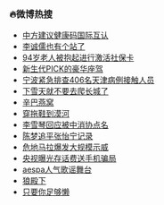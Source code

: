 ### :fire:微博热搜<br>
- <a href="https://s.weibo.com/weibo?q=%23%E4%B8%AD%E6%96%B9%E5%BB%BA%E8%AE%AE%E5%81%A5%E5%BA%B7%E7%A0%81%E5%9B%BD%E9%99%85%E4%BA%92%E8%AE%A4%23&Refer=new_time">中方建议健康码国际互认</a><br>
- <a href="https://s.weibo.com/weibo?q=%E6%9D%8E%E8%AF%9A%E5%84%92%E4%B9%9F%E6%9C%89%E4%B8%AA%E7%AB%99%E4%BA%86&Refer=top">李诚儒也有个站了</a><br>
- <a href="https://s.weibo.com/weibo?q=%2394%E5%B2%81%E8%80%81%E4%BA%BA%E8%A2%AB%E6%8A%B1%E8%B5%B7%E8%BF%9B%E8%A1%8C%E6%BF%80%E6%B4%BB%E7%A4%BE%E4%BF%9D%E5%8D%A1%23&Refer=top">94岁老人被抱起进行激活社保卡</a><br>
- <a href="https://s.weibo.comjavascript:void(0);">新生代PICK的豪华座驾</a><br>
- <a href="https://s.weibo.com/weibo?q=%23%E5%AE%81%E6%B3%A2%E7%B4%A7%E6%80%A5%E6%8E%92%E6%9F%A5406%E5%90%8D%E5%A4%A9%E6%B4%A5%E7%97%85%E4%BE%8B%E6%8E%A5%E8%A7%A6%E4%BA%BA%E5%91%98%23&Refer=top">宁波紧急排查406名天津病例接触人员</a><br>
- <a href="https://s.weibo.com/weibo?q=%23%E4%B8%8B%E9%9B%AA%E5%A4%A9%E5%B0%B1%E4%B8%8D%E8%A6%81%E5%8E%BB%E7%88%AC%E9%95%BF%E5%9F%8E%E4%BA%86%23&Refer=top">下雪天就不要去爬长城了</a><br>
- <a href="https://s.weibo.com/weibo?q=%E8%BE%9B%E5%B7%B4%E7%87%95%E7%AA%9D&Refer=top">辛巴燕窝</a><br>
- <a href="https://s.weibo.com/weibo?q=%E7%A9%BF%E6%8B%96%E9%9E%8B%E5%88%B0%E6%BC%A0%E6%B2%B3&Refer=top">穿拖鞋到漠河</a><br>
- <a href="https://s.weibo.com/weibo?q=%23%E6%9D%8E%E9%9B%AA%E7%90%B4%E5%9B%9E%E5%BA%94%E8%A2%AB%E4%B8%AD%E6%B6%88%E5%8D%8F%E7%82%B9%E5%90%8D%23&Refer=top">李雪琴回应被中消协点名</a><br>
- <a href="https://s.weibo.com/weibo?q=%23%E9%99%88%E6%A2%A6%E8%BF%BD%E5%B9%B3%E5%BC%A0%E6%80%A1%E5%AE%81%E8%AE%B0%E5%BD%95%23&Refer=top">陈梦追平张怡宁记录</a><br>
- <a href="https://s.weibo.com/weibo?q=%E5%8D%B1%E5%9C%B0%E9%A9%AC%E6%8B%89%E7%88%86%E5%8F%91%E5%A4%A7%E8%A7%84%E6%A8%A1%E7%A4%BA%E5%A8%81&Refer=top">危地马拉爆发大规模示威</a><br>
- <a href="https://s.weibo.com/weibo?q=%23%E5%A4%AE%E8%A7%86%E6%9B%9D%E5%85%89%E5%AD%98%E8%AF%9D%E8%B4%B9%E9%80%81%E6%89%8B%E6%9C%BA%E9%AA%97%E5%B1%80%23&Refer=top">央视曝光存话费送手机骗局</a><br>
- <a href="https://s.weibo.com/weibo?q=%23aespa%E4%BA%BA%E6%B0%94%E6%AD%8C%E8%B0%A3%E8%88%9E%E5%8F%B0%23&Refer=top">aespa人气歌谣舞台</a><br>
- <a href="https://s.weibo.com/weibo?q=%E7%8B%BC%E6%AE%BF%E4%B8%8B&Refer=top">狼殿下</a><br>
- <a href="https://s.weibo.com/weibo?q=%23%E5%8F%AA%E8%A6%81%E4%BD%A0%E8%B6%B3%E5%A4%9F%E6%87%92%23&Refer=top">只要你足够懒</a><br>
